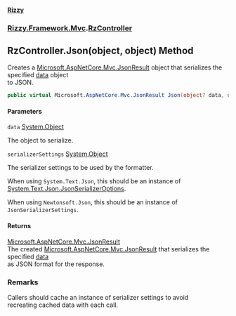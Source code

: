 #### [Rizzy](index 'index')
### [Rizzy.Framework.Mvc](Rizzy.Framework.Mvc 'Rizzy.Framework.Mvc').[RzController](Rizzy.Framework.Mvc.RzController 'Rizzy.Framework.Mvc.RzController')

## RzController.Json(object, object) Method

Creates a [Microsoft.AspNetCore.Mvc.JsonResult](https://docs.microsoft.com/en-us/dotnet/api/Microsoft.AspNetCore.Mvc.JsonResult 'Microsoft.AspNetCore.Mvc.JsonResult') object that serializes the specified [data](Rizzy.Framework.Mvc.RzController.Json(object,object)#Rizzy.Framework.Mvc.RzController.Json(object,object).data 'Rizzy.Framework.Mvc.RzController.Json(object, object).data') object  
to JSON.

```csharp
public virtual Microsoft.AspNetCore.Mvc.JsonResult Json(object? data, object? serializerSettings);
```
#### Parameters

<a name='Rizzy.Framework.Mvc.RzController.Json(object,object).data'></a>

`data` [System.Object](https://docs.microsoft.com/en-us/dotnet/api/System.Object 'System.Object')

The object to serialize.

<a name='Rizzy.Framework.Mvc.RzController.Json(object,object).serializerSettings'></a>

`serializerSettings` [System.Object](https://docs.microsoft.com/en-us/dotnet/api/System.Object 'System.Object')

The serializer settings to be used by the formatter.  
              
  
When using `System.Text.Json`, this should be an instance of [System.Text.Json.JsonSerializerOptions](https://docs.microsoft.com/en-us/dotnet/api/System.Text.Json.JsonSerializerOptions 'System.Text.Json.JsonSerializerOptions').  
  
When using `Newtonsoft.Json`, this should be an instance of `JsonSerializerSettings`.

#### Returns
[Microsoft.AspNetCore.Mvc.JsonResult](https://docs.microsoft.com/en-us/dotnet/api/Microsoft.AspNetCore.Mvc.JsonResult 'Microsoft.AspNetCore.Mvc.JsonResult')  
The created [Microsoft.AspNetCore.Mvc.JsonResult](https://docs.microsoft.com/en-us/dotnet/api/Microsoft.AspNetCore.Mvc.JsonResult 'Microsoft.AspNetCore.Mvc.JsonResult') that serializes the specified [data](Rizzy.Framework.Mvc.RzController.Json(object,object)#Rizzy.Framework.Mvc.RzController.Json(object,object).data 'Rizzy.Framework.Mvc.RzController.Json(object, object).data')  
            as JSON format for the response.

### Remarks
Callers should cache an instance of serializer settings to avoid  
            recreating cached data with each call.
